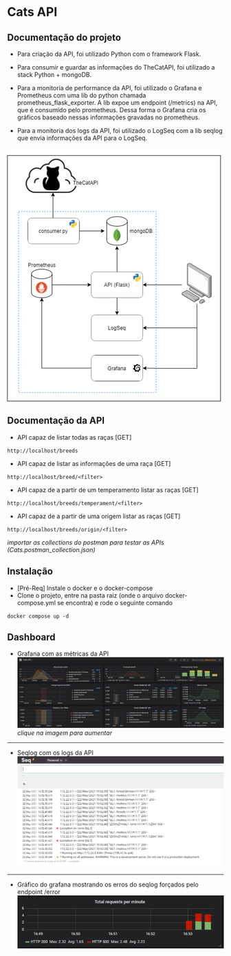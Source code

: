 Cats API
=============
Documentação do projeto
-----------------------
- Para criação da API, foi utilizado Python com o framework Flask.

- Para consumir e guardar as informações do TheCatAPI, foi utilizado a stack Python + mongoDB.

- Para a monitoria de performance da API, foi utilizado o Grafana e Prometheus com uma lib do python chamada prometheus_flask_exporter. A lib expoe um endpoint (/metrics) na API, que é consumido pelo prometheus. Dessa forma o Grafana cria os gráficos baseado nessas informações gravadas no prometheus.

- Para a monitoria dos logs da API, foi utilizado o LogSeq com a lib seqlog que envia informações da API para o LogSeq. 

![Imagem da arquitetura](imgs/diagrama.png)


Documentação da API
-------------------
- API capaz de listar todas as raças [GET]
```
http://localhost/breeds
```

- API capaz de listar as informações de uma raça [GET]
```
http://localhost/breed/<filter>
```

- API capaz de a partir de um temperamento listar as raças [GET]
```
http://localhost/breeds/temperament/<filter>
```

- API capaz de a partir de uma origem listar as raças [GET]
```
http://localhost/breeds/origin/<filter>
```

_importar as collections do postman para testar as APIs (Cats.postman_collection.json)_


Instalação
----------
- [Pré-Req] Instale o docker e o docker-compose
- Clone o projeto, entre na pasta raiz (onde o arquivo docker-compose.yml se encontra) e rode o seguinte comando
```
docker compose up -d
```

Dashboard
---------
- Grafana com as métricas da API
![Imagem do Grafana](imgs/grafana.png)
_clique na imagem para aumentar_

---------------------------
- Seqlog com os logs da API
![Imagem do seq](imgs/log.png)

---------------------------
- Gráfico do grafana mostrando os erros do seqlog forçados pelo endpoint /error
![Imagem do grafana error](imgs/grafana500.png)
